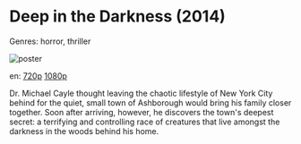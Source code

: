 # Deep in the Darkness (2014)

Genres: horror, thriller

![poster](http://image.tmdb.org/t/p/w500/y3o9P2r8sDnCA49SN0zHcZHUtyY.jpg)

en:
  [720p](magnet:?xt=urn:btih:5917277751804BD2FEBF9A9DAF879E581C0871A3&tr=udp://glotorrents.pw:6969/announce&tr=udp://tracker.opentrackr.org:1337/announce&tr=udp://torrent.gresille.org:80/announce&tr=udp://tracker.openbittorrent.com:80&tr=udp://tracker.coppersurfer.tk:6969&tr=udp://tracker.leechers-paradise.org:6969&tr=udp://p4p.arenabg.ch:1337&tr=udp://tracker.internetwarriors.net:1337)
  [1080p](magnet:?xt=urn:btih:b5c48bc7a7fbae5527e456c3eea1038691332bde&dn=Deep+in+the+Darkness+%282014%29+1080p+BrRip+x264+-+YIFY&tr=udp%3A%2F%2Ftracker.openbittorrent.com%3A80%2Fannounce&tr=udp%3A%2F%2Fglotorrents.pw%3A6969%2Fannounce&tr=udp%3A%2F%2Ftracker.openbittorrent.com%3A80%2Fannounce&tr=udp%3A%2F%2Ftracker.opentrackr.org%3A1337%2Fannounce&tr=udp%3A%2F%2Fzer0day.to%3A1337%2Fannounce&tr=udp%3A%2F%2Ftracker.coppersurfer.tk%3A6969%2Fannounce)
  


Dr. Michael Cayle thought leaving the chaotic lifestyle of New York City behind for the quiet, small town of Ashborough would bring his family closer together. Soon after arriving, however, he discovers the town's deepest secret: a terrifying and controlling race of creatures that live amongst the darkness in the woods behind his home.